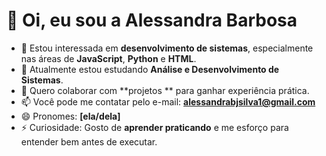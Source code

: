 # 👋 Oi, eu sou a Alessandra Barbosa

- 👀 Estou interessada em **desenvolvimento de sistemas**, especialmente nas áreas de **JavaScript**, **Python** e **HTML**.
- 🌱 Atualmente estou estudando **Análise e Desenvolvimento de Sistemas**.
- 💞️ Quero colaborar com **projetos ** para ganhar experiência prática.
- 📫 Você pode me contatar pelo e-mail: **alessandrabjsilva1@gmail.com**
- 😄 Pronomes: **[ela/dela]**
- ⚡ Curiosidade: Gosto de **aprender praticando** e me esforço para entender bem antes de executar.


<!---
AlessandraBJsilva/AlessandraBJsilva is a ✨ special ✨ repository because its `README.md` (this file) appears on your GitHub profile.
You can click the Preview link to take a look at your changes.
--->
